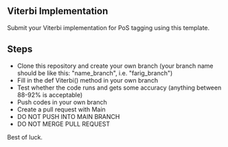 ## Viterbi Implementation

Submit your Viterbi implementation for PoS tagging using this template.

## Steps

- Clone this repository and create your own branch (your branch name should be like this: "name_branch", i.e. "farig_branch")
- Fill in the def Viterbi() method in your own branch
- Test whether the code runs and gets some accuracy (anything between 88-92% is acceptable)
- Push codes in your own branch
- Create a pull request with Main
- DO NOT PUSH INTO MAIN BRANCH
- DO NOT MERGE PULL REQUEST

Best of luck.